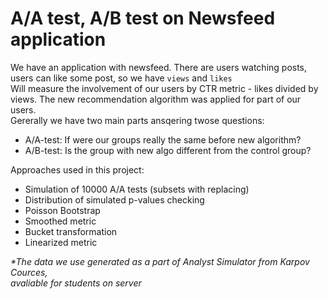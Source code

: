 # A/A test, A/B test on Newsfeed application 
We have an application with newsfeed. There are users watching posts, users can like some post, so we have `views` and `likes`<br> 
Will measure the involvement of our users by CTR metric - likes divided by views.
The new recommendation algorithm was applied for part of our users.<br>
Gererally we have two main parts ansqering twose questions:

* A/A-test: If were our groups really the same before new algorithm?
* A/B-test: Is the group with new algo different from the control group?

Approaches used in this project:
* Simulation of 10000 A/A tests (subsets with replacing)
* Distribution of simulated p-values checking
* Poisson Bootstrap
* Smoothed metric
* Bucket transformation
* Linearized metric

<i>*The data we use generated as a part of Analyst Simulator from Karpov Cources, <br>
  avaliable for students on server</i>
